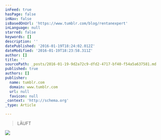 ```yaml
---
inFeed: true
hasPage: false
inNav: false
isBasedOnUrl: 'https://www.tumblr.com/blog/rentanexpert'
inLanguage: null
starred: false
keywords: []
description: ''
datePublished: '2016-01-19T18:24:02.012Z'
dateModified: '2016-01-19T18:23:58.311Z'
author: []
title: ''
sourcePath: _posts/2016-01-19-9d2a72c9-dfd2-4717-bf40-f54a5a637581.md
published: true
authors: []
publisher:
  name: tumblr.com
  domain: www.tumblr.com
  url: null
  favicon: null
_context: 'http://schema.org'
_type: Article

---
```

> LÄUFT

![](https://s3-us-west-2.amazonaws.com/the-grid-img/p/f71dadbef5debc1e557f22622f5d53dff0dfeedb.gif)